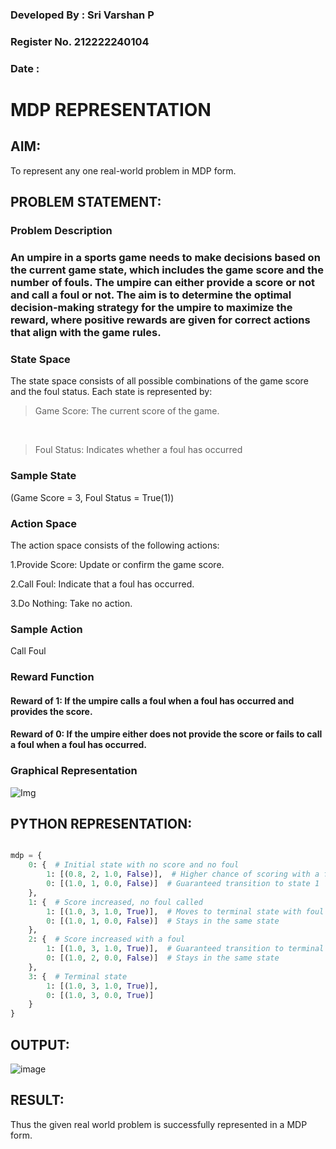 ### Developed By : Sri Varshan P

### Register No. 212222240104

### Date : 

# MDP REPRESENTATION

## AIM:

To represent any one real-world problem in MDP form.

## PROBLEM STATEMENT:

### Problem Description

### An umpire in a sports game needs to make decisions based on the current game state, which includes the game score and the number of fouls. The umpire can either provide a score or not and call a foul or not. The aim is to determine the optimal decision-making strategy for the umpire to maximize the reward, where positive rewards are given for correct actions that align with the game rules.

### State Space

The state space consists of all possible combinations of the game score and the foul status. Each state is represented by:

> Game Score: The current score of the game.
<br>

> Foul Status: Indicates whether a foul has occurred

### Sample State

(Game Score = 3, Foul Status = True(1))

### Action Space
The action space consists of the following actions:

1.Provide Score: Update or confirm the game score.

2.Call Foul: Indicate that a foul has occurred.

3.Do Nothing: Take no action.

### Sample Action

Call Foul

### Reward Function

#### Reward of 1: If the umpire calls a foul when a foul has occurred and provides the score.

#### Reward of 0: If the umpire either does not provide the score or fails to call a foul when a foul has occurred.

### Graphical Representation


![Img](https://github.com/user-attachments/assets/23c283e1-dc60-4a6f-b942-efd0b7d60d66)




## PYTHON REPRESENTATION:
```py

mdp = {
    0: {  # Initial state with no score and no foul
        1: [(0.8, 2, 1.0, False)],  # Higher chance of scoring with a foul
        0: [(1.0, 1, 0.0, False)]  # Guaranteed transition to state 1
    },
    1: {  # Score increased, no foul called
        1: [(1.0, 3, 1.0, True)],  # Moves to terminal state with foul
        0: [(1.0, 1, 0.0, False)]  # Stays in the same state
    },
    2: {  # Score increased with a foul
        1: [(1.0, 3, 1.0, True)],  # Guaranteed transition to terminal state
        0: [(1.0, 2, 0.0, False)]  # Stays in the same state
    },
    3: {  # Terminal state
        1: [(1.0, 3, 1.0, True)],
        0: [(1.0, 3, 0.0, True)]
    }
}

```


## OUTPUT:

![image](https://github.com/user-attachments/assets/d26e9339-886c-457d-9d87-9d3c4c8a5779)


## RESULT:

Thus the given real world problem is successfully represented in a MDP form.
